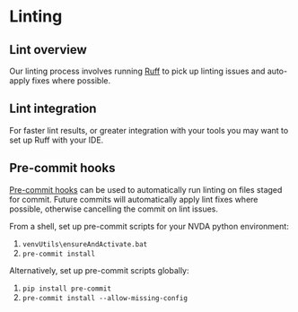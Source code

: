 # Linting

## Lint overview

Our linting process involves running [Ruff](https://docs.astral.sh/ruff) to pick up linting issues and auto-apply fixes where possible.

## Lint integration

For faster lint results, or greater integration with your tools you may want to set up Ruff with your IDE.

## Pre-commit hooks

[Pre-commit hooks](https://pre-commit.com/) can be used to automatically run linting on files staged for commit.
Future commits will automatically apply lint fixes where possible, otherwise cancelling the commit on lint issues.

From a shell, set up pre-commit scripts for your NVDA python environment:

1. `venvUtils\ensureAndActivate.bat`
1. `pre-commit install`

Alternatively, set up pre-commit scripts globally:

1. `pip install pre-commit`
1. `pre-commit install --allow-missing-config`
